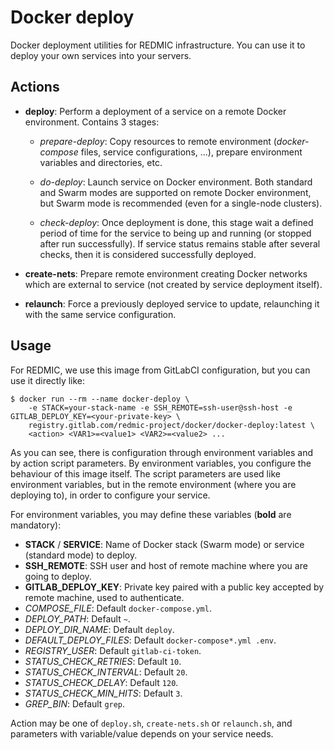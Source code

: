 # Docker deploy

Docker deployment utilities for REDMIC infrastructure. You can use it to deploy your own services into your servers.

## Actions

* **deploy**: Perform a deployment of a service on a remote Docker environment. Contains 3 stages:

  * *prepare-deploy*: Copy resources to remote environment (*docker-compose* files, service configurations, ...), prepare environment variables and directories, etc.

  * *do-deploy*: Launch service on Docker environment. Both standard and Swarm modes are supported on remote Docker environment, but Swarm mode is recommended (even for a single-node clusters).

  * *check-deploy*: Once deployment is done, this stage wait a defined period of time for the service to being up and running (or stopped after run successfully). If service status remains stable after several checks, then it is considered successfully deployed.

* **create-nets**: Prepare remote environment creating Docker networks which are external to service (not created by service deployment itself).

* **relaunch**: Force a previously deployed service to update, relaunching it with the same service configuration.

## Usage

For REDMIC, we use this image from GitLabCI configuration, but you can use it directly like:

```
$ docker run --rm --name docker-deploy \
	-e STACK=your-stack-name -e SSH_REMOTE=ssh-user@ssh-host -e GITLAB_DEPLOY_KEY=<your-private-key> \
	registry.gitlab.com/redmic-project/docker/docker-deploy:latest \
	<action> <VAR1>=<value1> <VAR2>=<value2> ...
```

As you can see, there is configuration through environment variables and by action script parameters. By environment variables, you configure the behaviour of this image itself. The script parameters are used like environment variables, but in the remote environment (where you are deploying to), in order to configure your service.

For environment variables, you may define these variables (**bold** are mandatory):

* **STACK** / **SERVICE**: Name of Docker stack (Swarm mode) or service (standard mode) to deploy.
* **SSH_REMOTE**: SSH user and host of remote machine where you are going to deploy.
* **GITLAB_DEPLOY_KEY**: Private key paired with a public key accepted by remote machine, used to authenticate.
* *COMPOSE_FILE*: Default `docker-compose.yml`.
* *DEPLOY_PATH*: Default `~`.
* *DEPLOY_DIR_NAME*: Default `deploy`.
* *DEFAULT_DEPLOY_FILES*: Default `docker-compose*.yml .env`.
* *REGISTRY_USER*: Default `gitlab-ci-token`.
* *STATUS_CHECK_RETRIES*: Default `10`.
* *STATUS_CHECK_INTERVAL*: Default `20`.
* *STATUS_CHECK_DELAY*: Default `120`.
* *STATUS_CHECK_MIN_HITS*: Default `3`.
* *GREP_BIN*: Default `grep`.

Action may be one of `deploy.sh`, `create-nets.sh` or `relaunch.sh`, and parameters with variable/value depends on your service needs.
